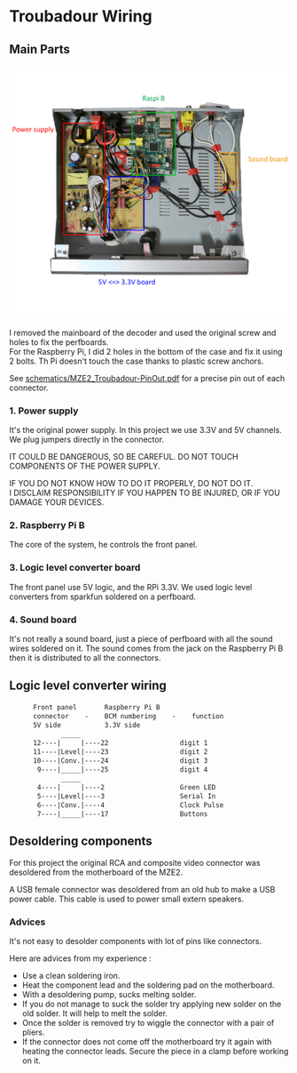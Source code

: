 # Troubadour Wiring

## Main Parts
![inside of Troubadour](media/wiring.jpg)

I removed the mainboard of the decoder and used the original screw and holes to fix the perfboards.   
For the Raspberry Pi, I did 2 holes in the bottom of the case and fix it using 2 bolts.
Th Pi doesn't touch the case thanks to plastic screw anchors.

See [schematics/MZE2_Troubadour-PinOut.pdf](../schematics/MZE2_Troubadour-PinOut.pdf) for 
a precise pin out of each connector.

### 1. Power supply   
It's the original power supply. In this project we use 3.3V and 5V channels.
We plug jumpers directly in the connector.   

IT COULD BE DANGEROUS, SO BE CAREFUL. DO NOT TOUCH COMPONENTS OF THE POWER SUPPLY.  

IF YOU DO NOT KNOW HOW TO DO IT PROPERLY, DO NOT DO IT.   
I DISCLAIM RESPONSIBILITY IF YOU HAPPEN TO BE INJURED, 
OR IF YOU DAMAGE YOUR DEVICES.

### 2. Raspberry Pi B   
The core of the system, he controls the front panel.

### 3. Logic level converter board   
The front panel use 5V logic, and the RPi 3.3V. We used logic level converters 
from sparkfun soldered on a perfboard.

### 4. Sound board   
It's not really a sound board, just a piece of perfboard 
with all the sound wires soldered on it. 
The sound comes from the jack on the Raspberry Pi B then it is distributed
to all the connectors.

## Logic level converter wiring

```
      Front panel       Raspberry Pi B
      connector    -    BCM numbering    -    function
      5V side           3.3V side
	         _____
	  12----|     |----22                  digit 1
	  11----|Level|----23                  digit 2
	  10----|Conv.|----24                  digit 3
	   9----|_____|----25                  digit 4
	         _____
	   4----|     |----2                   Green LED
	   5----|Level|----3                   Serial In
	   6----|Conv.|----4                   Clock Pulse
	   7----|_____|----17                  Buttons
```   

## Desoldering components

For this project the original RCA and composite video connector was desoldered from the motherboard of the MZE2.

A USB female connector was desoldered from an old hub to make a USB power cable. This cable is used to power small extern speakers.

### Advices

It's not easy to desolder components with lot of pins like connectors.

Here are advices from my experience :
* Use a clean soldering iron.
* Heat the component lead and the soldering pad on the motherboard.
* With a desoldering pump, sucks melting solder.
* If you do not manage to suck the solder try applying new solder on the old solder. It will help to melt the solder.
* Once the solder is removed try to wiggle the connector with a pair of pliers. 
* If the connector does not come off the motherboard try it again with heating the connector leads. Secure the piece in a clamp before working on it.